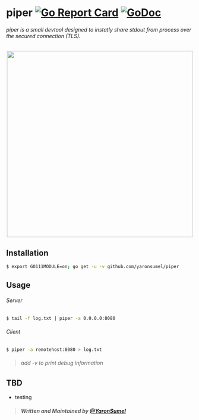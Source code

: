 # piper [![Go Report Card](https://goreportcard.com/badge/github.com/yaronsumel/piper)](https://goreportcard.com/report/github.com/yaronsumel/piper) [![GoDoc](https://godoc.org/github.com/yaronsumel/piper?status.svg)](https://godoc.org/github.com/yaronsumel/piper)
###### piper is a small devtool designed to instatly share stdout from process over the secured connection (TLS). 

<p align="center">
<img src="http://i.imgur.com/xFHwmyF.jpg" width="500" >
</p>

Installation
------
```bash
$ export GO111MODULE=on; go get -u -v github.com/yaronsumel/piper
```

Usage
------

###### Server
```bash
$ tail -f log.txt | piper -a 0.0.0.0:8080
```
###### Client
```bash
$ piper -a remotehost:8080 > log.txt
```

> ###### add -v to print debug information

TBD
------
* testing

> ##### Written and Maintained by [@YaronSumel](https://twitter.com/yaronsumel) #####
